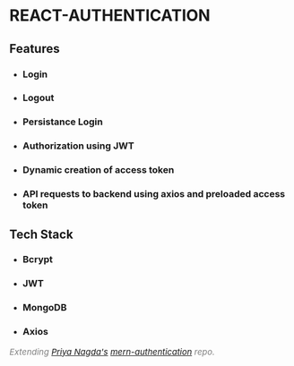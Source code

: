 # REACT-AUTHENTICATION

## Features

- ### Login
- ### Logout
- ### Persistance Login
- ### Authorization using JWT
- ### Dynamic creation of access token
- ### API requests to backend using axios and preloaded access token

## Tech Stack

- ### Bcrypt
- ### JWT
- ### MongoDB
- ### Axios

<p style="color: grey; font-style: italic; font-size:15px">Extending <a href="https://github.com/pri1311">Priya Nagda's</a>  <a href="https://github.com/pri1311/mern-authentication">mern-authentication</a> repo.</p>
